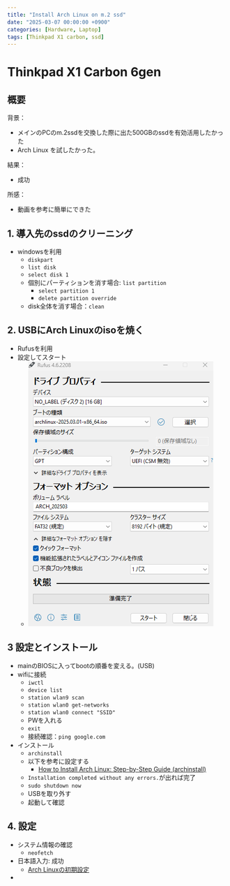 ```yaml
---
title: "Install Arch Linux on m.2 ssd"
date: "2025-03-07 00:00:00 +0900"
categories: [Hardware, Laptop]
tags: [Thinkpad X1 carbon, ssd]
---
```


# Thinkpad X1 Carbon 6gen 

## 概要

背景：
- メインのPCのm.2ssdを交換した際に出た500GBのssdを有効活用したかった
- Arch Linux を試したかった。

結果：
- 成功

所感：
- 動画を参考に簡単にできた

## 1. 導入先のssdのクリーニング

- windowsを利用
  - `diskpart`
  - `list disk`
  - `select disk 1`
  - 個別にパーティションを消す場合: `list partition`
    - `select partition 1`
    - `delete partition override`
  - disk全体を消す場合：`clean`

## 2. USBにArch Linuxのisoを焼く

- Rufusを利用
- 設定してスタート
  - ![alt text](../assets/images/Screenshot_2025-03-09_175814.png)

## 3 設定とインストール

- mainのBIOSに入ってbootの順番を変える。(USB)
- wifiに接続
  - `iwctl`
  - `device list`
  - `station wlan9 scan`
  - `station wlan0 get-networks`
  - `station wlan0 connect "SSID"`
  - PWを入れる
  - `exit`
  - 接続確認：`ping google.com`
- インストール
  - `archinstall`
  - 以下を参考に設定する
    - [How to Install Arch Linux: Step-by-Step Guide (archinstall)](https://www.youtube.com/watch?v=LiG2wMkcrFE)
  - `Installation completed without any errors.`が出れば完了
  - `sudo shutdown now`
  - USBを取り外す
  - 起動して確認

## 4. 設定

- システム情報の確認
  - `neofetch`
- 日本語入力: 成功
  - [Arch Linuxの初期設定](https://qiita.com/poyotanp/items/e59336dd6b42283fda2e#fn-1)
- 